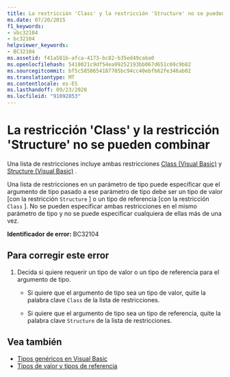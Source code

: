 ```yaml
---
title: La restricción 'Class' y la restricción 'Structure' no se pueden combinar
ms.date: 07/20/2015
f1_keywords:
- vbc32104
- bc32104
helpviewer_keywords:
- BC32104
ms.assetid: f41a581b-afca-4173-bc82-b35ed49caba0
ms.openlocfilehash: 5418021c9df54ea99252193bb067d651c69c9b82
ms.sourcegitcommit: bf5c5850654187705bc94cc40ebfb62fe346ab02
ms.translationtype: MT
ms.contentlocale: es-ES
ms.lasthandoff: 09/23/2020
ms.locfileid: "91092853"
---
```

# <a name="class-constraint-and-structure-constraint-cannot-be-combined"></a>La restricción 'Class' y la restricción 'Structure' no se pueden combinar

Una lista de restricciones incluye ambas restricciones [Class (Visual Basic)](../language-reference/statements/class-statement.md) y [Structure (Visual Basic)](../language-reference/statements/structure-statement.md) .  
  
 Una lista de restricciones en un parámetro de tipo puede especificar que el argumento de tipo pasado a ese parámetro de tipo debe ser un tipo de valor [con la restricción `Structure` ] o un tipo de referencia [con la restricción `Class` ]. No se pueden especificar ambas restricciones en el mismo parámetro de tipo y no se puede especificar cualquiera de ellas más de una vez.  
  
 **Identificador de error:** BC32104  
  
## <a name="to-correct-this-error"></a>Para corregir este error  
  
1. Decida si quiere requerir un tipo de valor o un tipo de referencia para el argumento de tipo.  
  
    - Si quiere que el argumento de tipo sea un tipo de valor, quite la palabra clave `Class` de la lista de restricciones.  
  
    - Si quiere que el argumento de tipo sea un tipo de referencia, quite la palabra clave `Structure` de la lista de restricciones.  
  
## <a name="see-also"></a>Vea también

- [Tipos genéricos en Visual Basic](../programming-guide/language-features/data-types/generic-types.md)
- [Tipos de valor y tipos de referencia](../programming-guide/language-features/data-types/value-types-and-reference-types.md)
